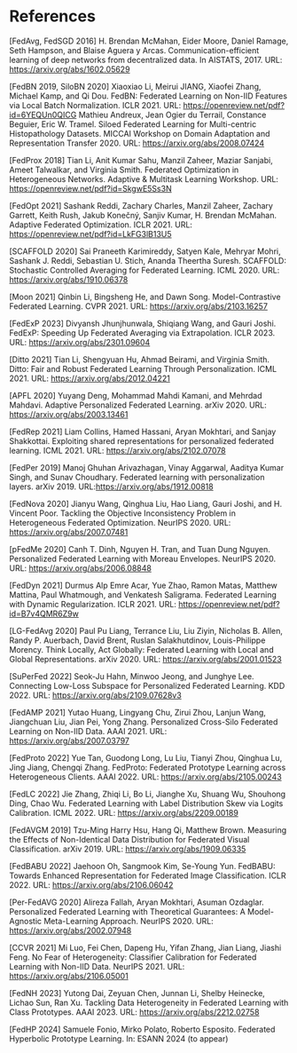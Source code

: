 # References

<a id="1">[FedAvg, FedSGD 2016]</a>
H. Brendan McMahan, Eider Moore, Daniel Ramage, Seth Hampson, and Blaise Aguera y Arcas. Communication-efficient learning of deep networks from decentralized data. In AISTATS, 2017. URL: https://arxiv.org/abs/1602.05629

<a id="2">[FedBN 2019, SiloBN 2020]</a>
Xiaoxiao Li, Meirui JIANG, Xiaofei Zhang, Michael Kamp, and Qi Dou. FedBN: Federated Learning on Non-IID Features via Local Batch Normalization. ICLR 2021. URL: https://openreview.net/pdf?id=6YEQUn0QICG
Mathieu Andreux, Jean Ogier du Terrail, Constance Beguier, Eric W. Tramel. Siloed Federated Learning for Multi-centric Histopathology Datasets. MICCAI Workshop on Domain Adaptation and Representation Transfer 2020. URL: https://arxiv.org/abs/2008.07424

<a id="3">[FedProx 2018]</a>
Tian Li, Anit Kumar Sahu, Manzil Zaheer, Maziar Sanjabi, Ameet Talwalkar, and Virginia Smith. Federated Optimization in Heterogeneous Networks. Adaptive & Multitask Learning Workshop. URL: https://openreview.net/pdf?id=SkgwE5Ss3N

<a id="4">[FedOpt 2021]</a>
Sashank Reddi, Zachary Charles, Manzil Zaheer, Zachary Garrett, Keith Rush, Jakub Konečný, Sanjiv Kumar, H. Brendan McMahan. Adaptive Federated Optimization. ICLR 2021. URL: https://openreview.net/pdf?id=LkFG3lB13U5

<a id="5">[SCAFFOLD 2020]</a>
Sai Praneeth Karimireddy, Satyen Kale, Mehryar Mohri, Sashank J. Reddi, Sebastian U. Stich, Ananda Theertha Suresh. SCAFFOLD: Stochastic Controlled Averaging for Federated Learning. ICML 2020. URL: https://arxiv.org/abs/1910.06378

<a id="6">[Moon 2021]</a>
Qinbin Li, Bingsheng He, and Dawn Song. Model-Contrastive Federated Learning. CVPR 2021. URL: https://arxiv.org/abs/2103.16257 

<a id="7">[FedExP 2023]</a>
Divyansh Jhunjhunwala, Shiqiang Wang, and Gauri Joshi. FedExP: Speeding Up Federated Averaging via Extrapolation. ICLR 2023. URL: https://arxiv.org/abs/2301.09604

<a id="8">[Ditto 2021]</a>
Tian Li, Shengyuan Hu, Ahmad Beirami, and Virginia Smith. Ditto: Fair and Robust Federated Learning Through Personalization. ICML 2021. URL: https://arxiv.org/abs/2012.04221

<a id="9">[APFL 2020]</a>
Yuyang Deng, Mohammad Mahdi Kamani, and Mehrdad Mahdavi. Adaptive Personalized Federated Learning. arXiv 2020. URL: https://arxiv.org/abs/2003.13461

<a id="10">[FedRep 2021]</a>
Liam Collins, Hamed Hassani, Aryan Mokhtari, and Sanjay Shakkottai. Exploiting shared representations for personalized federated learning. ICML 2021. URL: https://arxiv.org/abs/2102.07078

<a id="11">[FedPer 2019]</a>
Manoj Ghuhan Arivazhagan, Vinay Aggarwal, Aaditya Kumar Singh, and Sunav Choudhary. Federated learning with personalization layers. arXiv 2019. URL:https://arxiv.org/abs/1912.00818

<a id="12">[FedNova 2020]</a>
Jianyu Wang, Qinghua Liu, Hao Liang, Gauri Joshi, and H. Vincent Poor. Tackling the Objective Inconsistency Problem in Heterogeneous Federated Optimization. NeurIPS 2020. URL: https://arxiv.org/abs/2007.07481

<a id="13">[pFedMe 2020]</a>
Canh T. Dinh, Nguyen H. Tran, and Tuan Dung Nguyen. Personalized Federated Learning with Moreau Envelopes. NeurIPS 2020. URL: https://arxiv.org/abs/2006.08848

<a id="14">[FedDyn 2021]</a>
Durmus Alp Emre Acar, Yue Zhao, Ramon Matas, Matthew Mattina, Paul Whatmough, and Venkatesh Saligrama. Federated Learning with Dynamic Regularization. ICLR 2021. URL: https://openreview.net/pdf?id=B7v4QMR6Z9w

<a id="15">[LG-FedAvg 2020]</a>
Paul Pu Liang, Terrance Liu, Liu Ziyin, Nicholas B. Allen, Randy P. Auerbach, David Brent, Ruslan Salakhutdinov, Louis-Philippe Morency. Think Locally, Act Globally: Federated Learning with Local and Global Representations. arXiv 2020. URL: https://arxiv.org/abs/2001.01523

<a id="16">[SuPerFed 2022]</a>
Seok-Ju Hahn, Minwoo Jeong, and Junghye Lee. Connecting Low-Loss Subspace for Personalized Federated Learning. KDD 2022. URL: https://arxiv.org/abs/2109.07628v3

<a id="17">[FedAMP 2021]</a>
Yutao Huang, Lingyang Chu, Zirui Zhou, Lanjun Wang, Jiangchuan Liu, Jian Pei, Yong Zhang. Personalized Cross-Silo Federated Learning on Non-IID Data. AAAI 2021. URL: https://arxiv.org/abs/2007.03797

<a id="18">[FedProto 2022]</a>
Yue Tan, Guodong Long, Lu Liu, Tianyi Zhou, Qinghua Lu, Jing Jiang, Chengqi Zhang. FedProto: Federated Prototype Learning across Heterogeneous Clients. AAAI 2022. URL: https://arxiv.org/abs/2105.00243

<a id="19">[FedLC 2022]</a>
Jie Zhang, Zhiqi Li, Bo Li, Jianghe Xu, Shuang Wu, Shouhong Ding, Chao Wu. Federated Learning with Label Distribution Skew via Logits Calibration. ICML 2022. URL: https://arxiv.org/abs/2209.00189

<a id="20">[FedAVGM 2019]</a>
Tzu-Ming Harry Hsu, Hang Qi, Matthew Brown. Measuring the Effects of Non-Identical Data Distribution for Federated Visual Classification. arXiv 2019. URL: https://arxiv.org/abs/1909.06335

<a id="21">[FedBABU 2022]</a>
Jaehoon Oh, Sangmook Kim, Se-Young Yun. FedBABU: Towards Enhanced Representation for Federated Image Classification. ICLR 2022. URL: https://arxiv.org/abs/2106.06042

<a id="22">[Per-FedAVG 2020]</a>
Alireza Fallah, Aryan Mokhtari, Asuman Ozdaglar. Personalized Federated Learning with Theoretical Guarantees: A Model-Agnostic Meta-Learning Approach. NeurIPS 2020. URL: https://arxiv.org/abs/2002.07948

<a id="23">[CCVR 2021]</a>
Mi Luo, Fei Chen, Dapeng Hu, Yifan Zhang, Jian Liang, Jiashi Feng. No Fear of Heterogeneity: Classifier Calibration for Federated Learning with Non-IID Data. NeurIPS 2021. URL: https://arxiv.org/abs/2106.05001

<a id="24">[FedNH 2023]</a>
Yutong Dai, Zeyuan Chen, Junnan Li, Shelby Heinecke, Lichao Sun, Ran Xu. Tackling Data Heterogeneity in Federated Learning with Class Prototypes. AAAI 2023. URL: https://arxiv.org/abs/2212.02758

<a id="25">[FedHP 2024]</a>
Samuele Fonio, Mirko Polato, Roberto Esposito. Federated Hyperbolic Prototype Learning. In: ESANN 2024 (to appear)